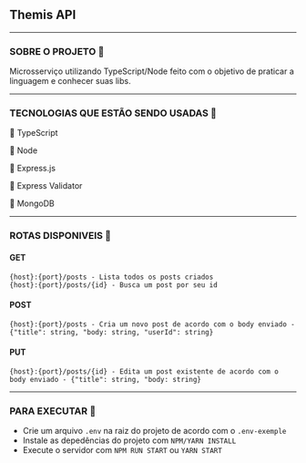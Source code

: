## Themis API

<hr>

### SOBRE O PROJETO :file_folder:
Microsserviço utilizando TypeScript/Node feito com o objetivo de praticar a linguagem e conhecer suas libs.

<hr>

### TECNOLOGIAS QUE ESTÃO SENDO USADAS :space_invader:

:small_blue_diamond: TypeScript 

:small_blue_diamond: Node

:small_blue_diamond: Express.js

:small_blue_diamond: Express Validator

:small_blue_diamond: MongoDB

<hr>

### ROTAS DISPONIVEIS :telescope:

#### GET

```
{host}:{port}/posts - Lista todos os posts criados
{host}:{port}/posts/{id} - Busca um post por seu id
```

#### POST

```
{host}:{port}/posts - Cria um novo post de acordo com o body enviado - {"title": string, "body: string, "userId": string}
```

#### PUT

```
{host}:{port}/posts/{id} - Edita um post existente de acordo com o body enviado - {"title": string, "body: string}
```

<hr>

### PARA EXECUTAR :calling:
- Crie um arquivo ```.env``` na raiz do projeto de acordo com o ```.env-exemple```
- Instale as depedências do projeto com ```NPM/YARN INSTALL```
- Execute o servidor com ```NPM RUN START``` ou ```YARN START```
